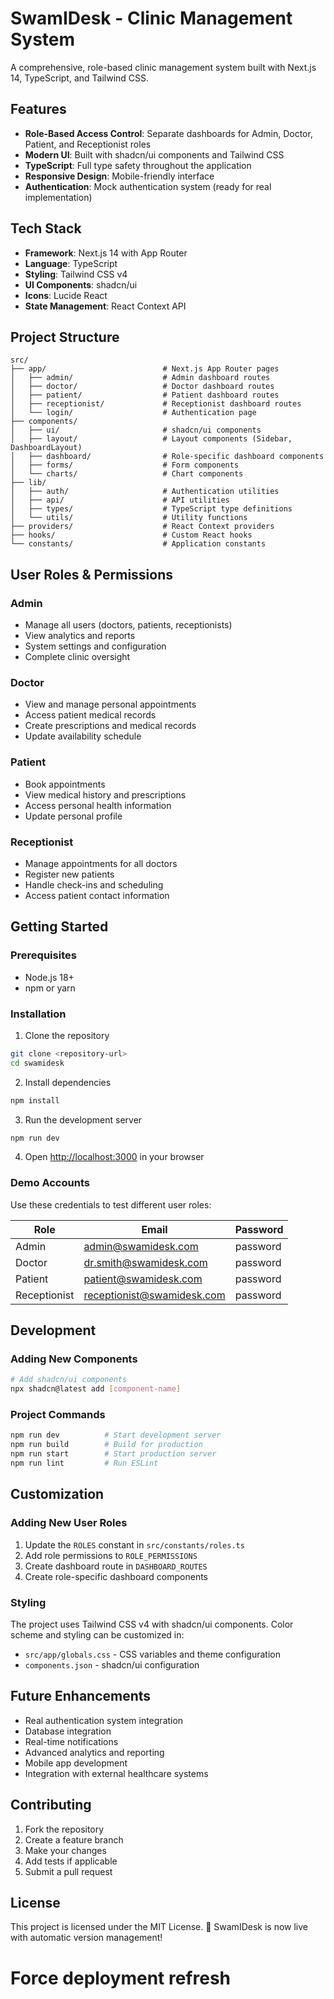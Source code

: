 # SwamIDesk - Clinic Management System

A comprehensive, role-based clinic management system built with Next.js 14, TypeScript, and Tailwind CSS.

## Features

- **Role-Based Access Control**: Separate dashboards for Admin, Doctor, Patient, and Receptionist roles
- **Modern UI**: Built with shadcn/ui components and Tailwind CSS
- **TypeScript**: Full type safety throughout the application
- **Responsive Design**: Mobile-friendly interface
- **Authentication**: Mock authentication system (ready for real implementation)

## Tech Stack

- **Framework**: Next.js 14 with App Router
- **Language**: TypeScript
- **Styling**: Tailwind CSS v4
- **UI Components**: shadcn/ui
- **Icons**: Lucide React
- **State Management**: React Context API

## Project Structure

```
src/
├── app/                          # Next.js App Router pages
│   ├── admin/                    # Admin dashboard routes
│   ├── doctor/                   # Doctor dashboard routes
│   ├── patient/                  # Patient dashboard routes
│   ├── receptionist/             # Receptionist dashboard routes
│   └── login/                    # Authentication page
├── components/
│   ├── ui/                       # shadcn/ui components
│   ├── layout/                   # Layout components (Sidebar, DashboardLayout)
│   ├── dashboard/                # Role-specific dashboard components
│   ├── forms/                    # Form components
│   └── charts/                   # Chart components
├── lib/
│   ├── auth/                     # Authentication utilities
│   ├── api/                      # API utilities
│   ├── types/                    # TypeScript type definitions
│   └── utils/                    # Utility functions
├── providers/                    # React Context providers
├── hooks/                        # Custom React hooks
└── constants/                    # Application constants
```

## User Roles & Permissions

### Admin
- Manage all users (doctors, patients, receptionists)
- View analytics and reports
- System settings and configuration
- Complete clinic oversight

### Doctor
- View and manage personal appointments
- Access patient medical records
- Create prescriptions and medical records
- Update availability schedule

### Patient
- Book appointments
- View medical history and prescriptions
- Access personal health information
- Update personal profile

### Receptionist
- Manage appointments for all doctors
- Register new patients
- Handle check-ins and scheduling
- Access patient contact information

## Getting Started

### Prerequisites

- Node.js 18+ 
- npm or yarn

### Installation

1. Clone the repository
```bash
git clone <repository-url>
cd swamidesk
```

2. Install dependencies
```bash
npm install
```

3. Run the development server
```bash
npm run dev
```

4. Open [http://localhost:3000](http://localhost:3000) in your browser

### Demo Accounts

Use these credentials to test different user roles:

| Role | Email | Password |
|------|-------|----------|
| Admin | admin@swamidesk.com | password |
| Doctor | dr.smith@swamidesk.com | password |
| Patient | patient@swamidesk.com | password |
| Receptionist | receptionist@swamidesk.com | password |

## Development

### Adding New Components

```bash
# Add shadcn/ui components
npx shadcn@latest add [component-name]
```

### Project Commands

```bash
npm run dev          # Start development server
npm run build        # Build for production
npm run start        # Start production server
npm run lint         # Run ESLint
```

## Customization

### Adding New User Roles

1. Update the `ROLES` constant in `src/constants/roles.ts`
2. Add role permissions to `ROLE_PERMISSIONS`
3. Create dashboard route in `DASHBOARD_ROUTES`
4. Create role-specific dashboard components

### Styling

The project uses Tailwind CSS v4 with shadcn/ui components. Color scheme and styling can be customized in:
- `src/app/globals.css` - CSS variables and theme configuration
- `components.json` - shadcn/ui configuration

## Future Enhancements

- Real authentication system integration
- Database integration
- Real-time notifications
- Advanced analytics and reporting
- Mobile app development
- Integration with external healthcare systems

## Contributing

1. Fork the repository
2. Create a feature branch
3. Make your changes
4. Add tests if applicable
5. Submit a pull request

## License

This project is licensed under the MIT License.
🚀 SwamIDesk is now live with automatic version management!
# Force deployment refresh
